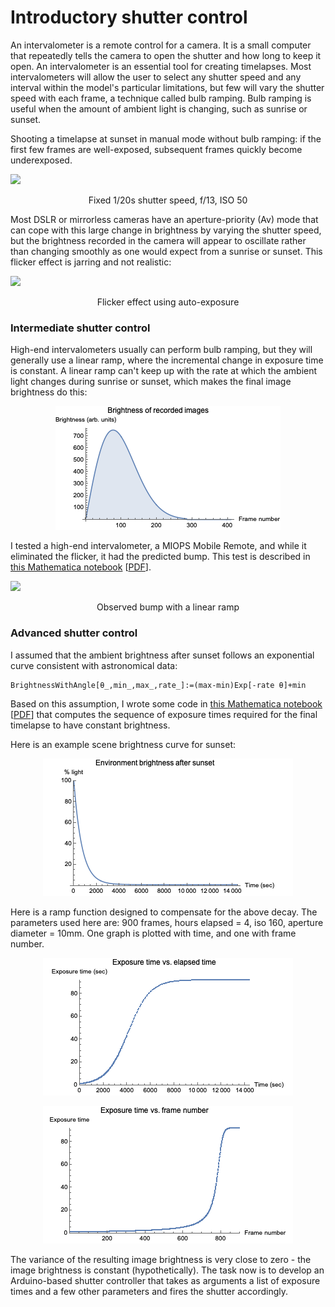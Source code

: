 # Introductory shutter control
An intervalometer is a remote control for a camera. It is a small computer that repeatedly tells the camera to open the shutter and how long to keep it open. An intervalometer is an essential tool for creating timelapses. Most intervalometers will allow the user to select any shutter speed and any interval within the model's particular limitations, but few will vary the shutter speed with each frame, a technique called bulb ramping. Bulb ramping is useful when the amount of ambient light is changing, such as sunrise or sunset.

Shooting a timelapse at sunset in manual mode without bulb ramping: if the first few frames are well-exposed, subsequent frames quickly become underexposed.

<p align="left">
  <img src="/img/drastic.gif">
</p>
<p align="center">
   Fixed 1/20s shutter speed, f/13, ISO 50
</p>

Most DSLR or mirrorless cameras have an aperture-priority (Av) mode that can cope with this large change in brightness by  varying the shutter speed, but the brightness recorded in the camera will appear to oscillate rather than changing smoothly as one would expect from a sunrise or sunset. This flicker effect is jarring and not realistic:

<p align="left">
  <img src="/img/flicker.gif">
</p>
<p align="center">
   Flicker effect using auto-exposure
</p>

### Intermediate shutter control
High-end intervalometers usually can perform bulb ramping, but they will generally use a linear ramp, where the incremental change in exposure time is constant. A linear ramp can't keep up with the rate at which the ambient light changes during sunrise or sunset, which makes the final image brightness do this:

<p align="center">
  <img src="/img/plot1.png">
</p>

I tested a high-end intervalometer, a MIOPS Mobile Remote, and while it eliminated the flicker, it had the predicted bump. This test is described in [this Mathematica notebook](https://github.com/brayvid/Timelapses/blob/master/linear_problem.nb) [[PDF](https://github.com/brayvid/Timelapses/blob/master/linear_problem.pdf)].

<p align="left">
  <img src="/img/linear.gif">
</>
<p align="center">
   Observed bump with a linear ramp
</p>

### Advanced shutter control
I assumed that the ambient brightness after sunset follows an exponential curve consistent with astronomical data:
```
BrightnessWithAngle[θ_,min_,max_,rate_]:=(max-min)Exp[-rate θ]+min
```
Based on this assumption, I wrote some code in [this Mathematica notebook](https://github.com/brayvid/Timelapses/blob/master/better_ramp.nb) [[PDF](https://github.com/brayvid/Timelapses/blob/master/better_ramp.pdf)] that computes the sequence of exposure times required for the final timelapse to have constant brightness. 

Here is an example scene brightness curve for sunset:

<p align="center">
  <img src="/img/plot2.png">
</p>

Here is a ramp function designed to compensate for the above decay. The parameters used here are: 900 frames, hours elapsed = 4, iso 160, aperture diameter = 10mm. One graph is plotted with time, and one with frame number.

<p align="center">
  <img src="/img/plot3.png">
</p>


<p align="center">
  <img src="/img/plot4.png">
</p>

The variance of the resulting image brightness is very close to zero - the image brightness is constant (hypothetically). The task now is to develop an Arduino-based shutter controller that takes as arguments a list of exposure times and a few other parameters and fires the shutter accordingly.
